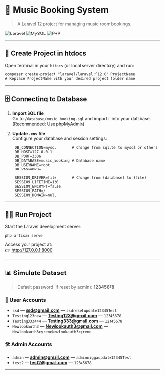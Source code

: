 # 🎵 Music Booking System

> A Laravel 12 project for managing music room bookings.

![Laravel](https://img.shields.io/badge/Laravel-12.x-red?logo=laravel&logoColor=white)
![MySQL](https://img.shields.io/badge/Database-MySQL-blue?logo=mysql&logoColor=white)
![PHP](https://img.shields.io/badge/PHP->=8.2-777bb4?logo=php&logoColor=white)

---

## 🚀 Create Project in htdocs

Open terminal in your `htdocs` (or local server directory) and run:

    composer create-project "laravel/laravel:^12.0" ProjectName
    # Replace ProjectName with your desired project folder name

---

## 🗄 Connecting to Database

1. **Import SQL file**  
   Go to `/database/music_booking.sql` and import it into your database.  
   (Recommended: Use phpMyAdmin)

2. **Update `.env` file**  
   Configure your database and session settings:
   ```
    DB_CONNECTION=mysql       # Change from sqlite to mysql or others
    DB_HOST=127.0.0.1
    DB_PORT=3306
    DB_DATABASE=music_booking # Database name
    DB_USERNAME=root
    DB_PASSWORD=

    SESSION_DRIVER=file       # Change from (database) to (file)
    SESSION_LIFETIME=120
    SESSION_ENCRYPT=false
    SESSION_PATH=/
    SESSION_DOMAIN=null
   ```
---

## 🏃‍♂️ Run Project

Start the Laravel development server:

    php artisan serve

Access your project at:  
👉 http://127.0.0.1:8000

---

## 📊 Simulate Dataset

> Default password (if reset by admin): **12345678**

### 👤 User Accounts
- `ssd` — **ssd@gmail.com** — `ssdresetupdate12345Test`  
- `Testing123new` — **Testing123@gmail.com** — `12345678`  
- `Testing333444` — **Testing333@gmail.com** — `12345678`
- `Newlookauth3` — **Newlookauth3@gmail.com** — `Newlookauth3cyreneNewlookauth3cyrene`

### 🛠 Admin Accounts
- `admin` — **admin@gmail.com** — `adminniggaupdate12345Test`  
- `test2` — **test2@gmail.com** — `12345678`

---
